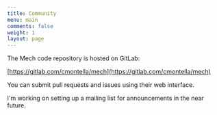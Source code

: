 ```yaml
---
title: Community
menu: main
comments: false
weight: 1
layout: page
---
```


The Mech code repository is hosted on GitLab:

[https://gitlab.com/cmontella/mech](https://gitlab.com/cmontella/mech)

You can submit pull requests and issues using their web interface.

I'm working on setting up a mailing list for announcements in the near future.